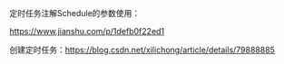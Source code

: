 定时任务注解Schedule的参数使用：

https://www.jianshu.com/p/1defb0f22ed1

创建定时任务：https://blog.csdn.net/xilichong/article/details/79888885

